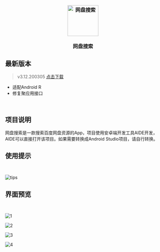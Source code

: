 <h3 align="center">
  <img src="https://raw.githubusercontent.com/voidlhf/NetdiskSearcherForAndroid/master/images/logo.png" alt="网盘搜索" width="100">
  <br>
  <br>网盘搜索<br>
</h3>

## 最新版本
> v3.12.200305 [点击下载]( https://github.com/voidlhf/NetdiskSearcherForAndroid/releases/latest)
- 适配Android R
- 修复聚应用接口
<br/>

## 项目说明
网盘搜索是一款搜索百度网盘资源的App，项目使用安卓端开发工具AIDE开发，AIDE可以直接打开该项目。如果需要转换成Android Studio项目，请自行转换。
<br/>

## 使用提示
<br/>

![tips](images/tips.jpg)
<br/>

## 界面预览
<br/>

![1](images/1.jpg)
<br/>

![2](images/2.jpg)
<br/>

![3](images/3.jpg)
<br/>

![4](images/4.jpg)
